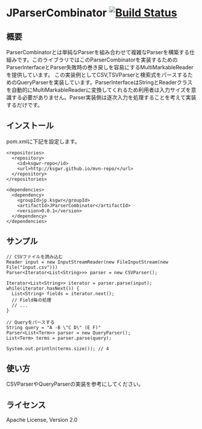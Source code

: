 # JParserCombinator [![Build Status](https://travis-ci.org/ksgwr/JParserCombinator.svg?branch=master)](https://travis-ci.org/ksgwr/JParserCombinator)

## 概要

ParserCombinatorとは単純なParserを組み合わせて複雑なParserを構築する仕組みです。このライブラリではこのParserCombinatorを実装するためのParserInterfaceとParser失敗時の巻き戻しを容易にするMultiMarkableReaderを提供しています。
この実装例としてCSV,TSVParserと検索式をパースするためのQueryParserを実装しています。ParserInterfaceはStringとReaderクラスを自動的にMultiMarkableReaderに変換してくれるため利用者は入力サイズを意識する必要がありません。Parser実装側は逐次入力を処理することを考えて実装するだけです。

## インストール

pom.xmlに下記を設定します。

```
<repositories>
  <repository>
    <id>ksgwr-repo</id>
    <url>http://ksgwr.github.io/mvn-repo/</url>
  </repository>
</repositories>

<dependencies>
  <dependency>
    <groupId>jp.ksgwr</groupId>
    <artifactId>JParserCombinator</artifactId>
    <version>0.0.1</version>
  </dependency>
</dependencies>
```

## サンプル

```
// CSVファイルを読み込む
Reader input = new InputStreamReader(new FileInputStream(new File("input.csv")))
Parser<Iterator<List<String>>> parser = new CSVParser();

Iterator<List<String>> iterator = parser.parse(input);
while(iterator.hasNext()) {
  List<String> fields = iterator.next();
  // Field毎の処理
  // ...
}
```

```
// Queryをパースする
String query = "A -B \"C D\" (E F)"
Parser<List<Term>> parser = new QueryParser();
List<Term> terms = parser.parse(query);

System.out.println(terms.size()); // 4
```

## 使い方

CSVParserやQueryParserの実装を参考にしてください。

## ライセンス

Apache License, Version 2.0
